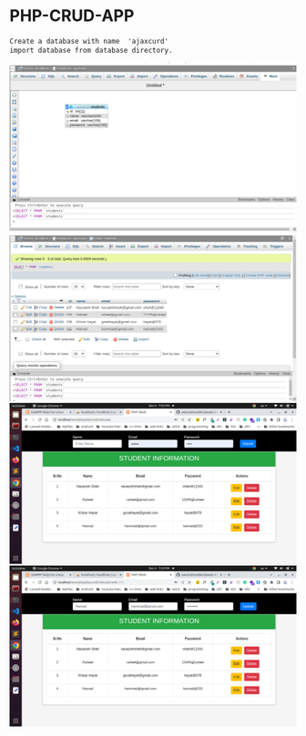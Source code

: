 # PHP-CRUD-APP
```
Create a database with name  'ajaxcurd'
import database from database directory.
```
<img title="a title" alt="Alt text" src="screenshots/student-design.png">
<img title="a title" alt="Alt text" src="screenshots/student-table.png">
<img title="a title" alt="Alt text" src="screenshots/crud-app.png">
<img title="a title" alt="Alt text" src="screenshots/update.png">
